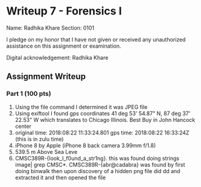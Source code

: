 # Writeup 7 - Forensics I

Name: Radhika Khare
Section: 0101

I pledge on my honor that I have not given or received any unauthorized assistance on this assignment or examination.

Digital acknowledgement: Radhika Khare

## Assignment Writeup

### Part 1 (100 pts)

1. Using the file command I determined it was JPEG file
2. Using exiftool I found gps coordinates 41 deg 53' 54.87" N, 87 deg 37' 22.53" W which translates to Chicago Illinois. Best Buy in John Hancock center
3. original time: 2018:08:22 11:33:24.801 
gps time: 2018:08:22 16:33:24Z (this is in zulu time)
4. iPhone 8 by Apple (iPhone 8 back camera 3.99mm f/1.8)
5. 539.5 m Above Sea Leve
6. CMSC389R-{look_I_f0und_a_str1ng}. this was found doing strings image| grep CMSC*. CMSC389R-{abr@cadabra} was found by first doing binwalk then upon discovery of a hidden png file did dd and extracted it and then opened the file

